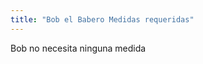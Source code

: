 ```yaml
---
title: "Bob el Babero Medidas requeridas"
---
```


<Note>
Bob no necesita ninguna medida
</Note>

<PatternMeasurements pattern='bob' />
